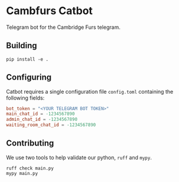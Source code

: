 # Cambfurs Catbot
Telegram bot for the Cambridge Furs telegram.

## Building
```
pip install -e .
```

## Configuring
Catbot requires a single configuration file `config.toml` containing the following fields:
```toml
bot_token = "<YOUR TELEGRAM BOT TOKEN>"
main_chat_id = -1234567890
admin_chat_id = -1234567890
waiting_room_chat_id = -1234567890
```

## Contributing

We use two tools to help validate our python, `ruff` and `mypy`.

```
ruff check main.py
mypy main.py
```
